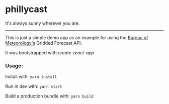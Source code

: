 # phillycast

It's always sunny wherever you are.

---

This is just a simple demo app as an example for using the [Bureau of Meteorology's](//github.com/AusBOM) Gridded Forecast API.

It was bootstrapped with _create-react-app_

### Usage:

Install with:
`yarn install`

Run in dev with:
`yarn start`

Build a production bundle with:
`yarn build`
